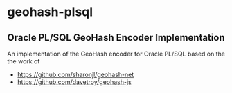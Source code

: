 # geohash-plsql

## Oracle PL/SQL GeoHash Encoder Implementation


An implementation of the GeoHash encoder for Oracle PL/SQL based on the the work of

+ https://github.com/sharonjl/geohash-net
+ https://github.com/davetroy/geohash-js
